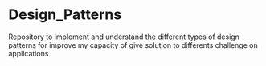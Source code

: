 # Design_Patterns
Repository to implement and understand the different types of design patterns for  improve  my capacity of give solution to differents challenge on applications
